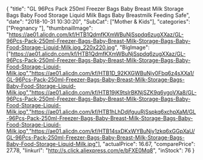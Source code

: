 {
	"title": "GL 96Pcs Pack 250ml Freezer Bags Baby Breast Milk Storage Bags Baby Food Storage Liquid Milk Bags Baby Breastmilk Feeding Safe",
	"date": "2018-10-31 10:30:20",
	"SubCat": ["Mother & Kids"],
	"categories": ["Pregnancy "],
	"thumbnailImage": "https://ae01.alicdn.com/kf/HTB1QdmfKXmWBuNjSspdq6zugXXaz/GL-96Pcs-Pack-250ml-Freezer-Bags-Baby-Breast-Milk-Storage-Bags-Baby-Food-Storage-Liquid-Milk.jpg_220x220.jpg",
	"BigImage": ["https://ae01.alicdn.com/kf/HTB1QdmfKXmWBuNjSspdq6zugXXaz/GL-96Pcs-Pack-250ml-Freezer-Bags-Baby-Breast-Milk-Storage-Bags-Baby-Food-Storage-Liquid-Milk.jpg","https://ae01.alicdn.com/kf/HTB1D_92KXGWBuNjy0Fbq6z4sXXa1/GL-96Pcs-Pack-250ml-Freezer-Bags-Baby-Breast-Milk-Storage-Bags-Baby-Food-Storage-Liquid-Milk.jpg","https://ae01.alicdn.com/kf/HTB19jK9tsIrBKNjSZK9q6ygoVXa8/GL-96Pcs-Pack-250ml-Freezer-Bags-Baby-Breast-Milk-Storage-Bags-Baby-Food-Storage-Liquid-Milk.jpg","https://ae01.alicdn.com/kf/HTB1hLhDdjfguuRjSspkq6xchpXaM/GL-96Pcs-Pack-250ml-Freezer-Bags-Baby-Breast-Milk-Storage-Bags-Baby-Food-Storage-Liquid-Milk.jpg","https://ae01.alicdn.com/kf/HTB14sxDKxWYBuNjy1zkq6xGGpXaU/GL-96Pcs-Pack-250ml-Freezer-Bags-Baby-Breast-Milk-Storage-Bags-Baby-Food-Storage-Liquid-Milk.jpg"],
	"actualPrice": 16.67,
	"comparePrice": 27.78,
	"linkurl": "http://s.click.aliexpress.com/e/bFXE0Mq8",
	"inStock": 76
}
